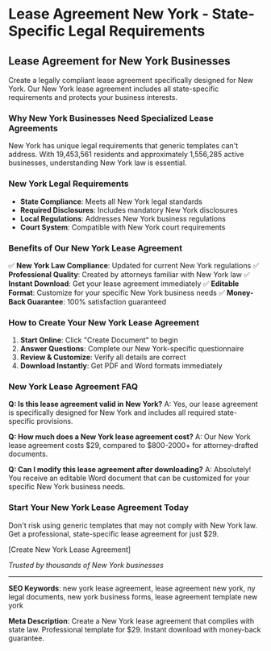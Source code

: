 # Lease Agreement New York - State-Specific Legal Requirements

## Lease Agreement for New York Businesses

Create a legally compliant lease agreement specifically designed for New York. Our New York lease agreement includes all state-specific requirements and protects your business interests.

### Why New York Businesses Need Specialized Lease Agreements

New York has unique legal requirements that generic templates can't address. With 19,453,561 residents and approximately 1,556,285 active businesses, understanding New York law is essential.

### New York Legal Requirements

- **State Compliance**: Meets all New York legal standards
- **Required Disclosures**: Includes mandatory New York disclosures
- **Local Regulations**: Addresses New York business regulations
- **Court System**: Compatible with New York court requirements

### Benefits of Our New York Lease Agreement

✅ **New York Law Compliance**: Updated for current New York regulations
✅ **Professional Quality**: Created by attorneys familiar with New York law
✅ **Instant Download**: Get your lease agreement immediately
✅ **Editable Format**: Customize for your specific New York business needs
✅ **Money-Back Guarantee**: 100% satisfaction guaranteed

### How to Create Your New York Lease Agreement

1. **Start Online**: Click "Create Document" to begin
2. **Answer Questions**: Complete our New York-specific questionnaire
3. **Review & Customize**: Verify all details are correct
4. **Download Instantly**: Get PDF and Word formats immediately

### New York Lease Agreement FAQ

**Q: Is this lease agreement valid in New York?**
A: Yes, our lease agreement is specifically designed for New York and includes all required state-specific provisions.

**Q: How much does a New York lease agreement cost?**
A: Our New York lease agreement costs $29, compared to $800-2000+ for attorney-drafted documents.

**Q: Can I modify this lease agreement after downloading?**
A: Absolutely! You receive an editable Word document that can be customized for your specific New York business needs.

### Start Your New York Lease Agreement Today

Don't risk using generic templates that may not comply with New York law. Get a professional, state-specific lease agreement for just $29.

[Create New York Lease Agreement]

_Trusted by thousands of New York businesses_

---

**SEO Keywords**: new york lease agreement, lease agreement new york, ny legal documents, new york business forms, lease agreement template new york

**Meta Description**: Create a New York lease agreement that complies with state law. Professional template for $29. Instant download with money-back guarantee.
